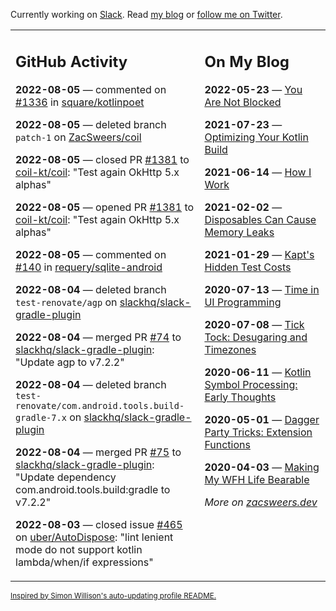 Currently working on [Slack](https://slack.com/). Read [my blog](https://zacsweers.dev/) or [follow me on Twitter](https://twitter.com/ZacSweers).

<table><tr><td valign="top" width="60%">

## GitHub Activity
<!-- githubActivity starts -->
**2022-08-05** — commented on [#1336](https://github.com/square/kotlinpoet/issues/1336#issuecomment-1207071038) in [square/kotlinpoet](https://github.com/square/kotlinpoet)

**2022-08-05** — deleted branch `patch-1` on [ZacSweers/coil](https://github.com/ZacSweers/coil)

**2022-08-05** — closed PR [#1381](https://github.com/coil-kt/coil/pull/1381) to [coil-kt/coil](https://github.com/coil-kt/coil): "Test again OkHttp 5.x alphas"

**2022-08-05** — opened PR [#1381](https://github.com/coil-kt/coil/pull/1381) to [coil-kt/coil](https://github.com/coil-kt/coil): "Test again OkHttp 5.x alphas"

**2022-08-05** — commented on [#140](https://github.com/requery/sqlite-android/issues/140#issuecomment-1206616836) in [requery/sqlite-android](https://github.com/requery/sqlite-android)

**2022-08-04** — deleted branch `test-renovate/agp` on [slackhq/slack-gradle-plugin](https://github.com/slackhq/slack-gradle-plugin)

**2022-08-04** — merged PR [#74](https://github.com/slackhq/slack-gradle-plugin/pull/74) to [slackhq/slack-gradle-plugin](https://github.com/slackhq/slack-gradle-plugin): "Update agp to v7.2.2"

**2022-08-04** — deleted branch `test-renovate/com.android.tools.build-gradle-7.x` on [slackhq/slack-gradle-plugin](https://github.com/slackhq/slack-gradle-plugin)

**2022-08-04** — merged PR [#75](https://github.com/slackhq/slack-gradle-plugin/pull/75) to [slackhq/slack-gradle-plugin](https://github.com/slackhq/slack-gradle-plugin): "Update dependency com.android.tools.build:gradle to v7.2.2"

**2022-08-03** — closed issue [#465](https://github.com/uber/AutoDispose/issues/465) on [uber/AutoDispose](https://github.com/uber/AutoDispose): "lint lenient mode do not support kotlin lambda/when/if expressions"
<!-- githubActivity ends -->
</td><td valign="top" width="40%">

## On My Blog
<!-- blog starts -->
**2022-05-23** — [You Are Not Blocked](https://www.zacsweers.dev/you-are-not-blocked/)

**2021-07-23** — [Optimizing Your Kotlin Build](https://www.zacsweers.dev/optimizing-your-kotlin-build/)

**2021-06-14** — [How I Work](https://www.zacsweers.dev/how-i-work/)

**2021-02-02** — [Disposables Can Cause Memory Leaks](https://www.zacsweers.dev/disposables-can-cause-memory-leaks/)

**2021-01-29** — [Kapt's Hidden Test Costs](https://www.zacsweers.dev/kapts-hidden-test-costs/)

**2020-07-13** — [Time in UI Programming](https://www.zacsweers.dev/time-in-ui/)

**2020-07-08** — [Tick Tock: Desugaring and Timezones](https://www.zacsweers.dev/ticktock-desugaring-timezones/)

**2020-06-11** — [Kotlin Symbol Processing: Early Thoughts](https://www.zacsweers.dev/kotlin-symbol-processor-early-thoughts/)

**2020-05-01** — [Dagger Party Tricks: Extension Functions](https://www.zacsweers.dev/dagger-party-tricks-extension-functions/)

**2020-04-03** — [Making My WFH Life Bearable](https://www.zacsweers.dev/making-wfh-life-bearable/)
<!-- blog ends -->
_More on [zacsweers.dev](https://zacsweers.dev/)_
</td></tr></table>

<sub><a href="https://simonwillison.net/2020/Jul/10/self-updating-profile-readme/">Inspired by Simon Willison's auto-updating profile README.</a></sub>